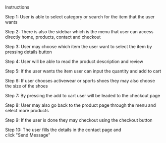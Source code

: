 Instructions

Step 1: User is able to select category or search for the item that the user wants

Step 2: There is also the sidebar which is the menu that user can access directly home, products, contact and checkout

Step 3: User may choose which item the user want to select the item by pressing details button

Step 4: User will be able to read the product description and review

Step 5: If the user wants the item user can input the quantity and add to cart

Step 6: If user chooses activewear or sports shoes they may also choose the size of the shoes

Step 7: By pressing the add to cart user will be leaded to the checkout page

Step 8: User may also go back to the product page through the menu and select more products

Step 9: If the user is done they may checkout using the checkout button

Step 10: The user fills the details in the contact page and click "Send Message"